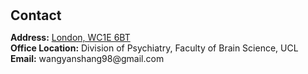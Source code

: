 <h1 id="contact"></h1>

<h2 style="margin: 30px 0px 10px;">Contact</h2>

<p><strong>Address:</strong> <a href="https://maps.app.goo.gl/Zw3bqKPYHHpBJhEU9">London, WC1E 6BT</a>
<br />
<strong>Office Location:</strong> Division of Psychiatry, Faculty of Brain Science, UCL
<br />
<strong>Email:</strong> <email>wangyanshang98@gmail.com</email>
<br />
<!-- <strong>Phone:</strong> </p> -->
<!-- <p style="text-align: left;"><iframe src="https://docs.google.com/forms/d/e/1FAIpQLSeFJTf6Nq_juYt4YNHpMSA5JOIDjsyAG3BjNEWdyAJfhfO11w/viewform?embedded=true&hl=en" width="640" scrolling="no" height="780" frameborder="0" marginheight="0" marginwidth="0">Loading…</iframe></p> -->
